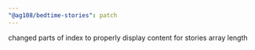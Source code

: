 ```yaml
---
"@ag108/bedtime-stories": patch
---
```


changed parts of index to properly display content for stories array length
